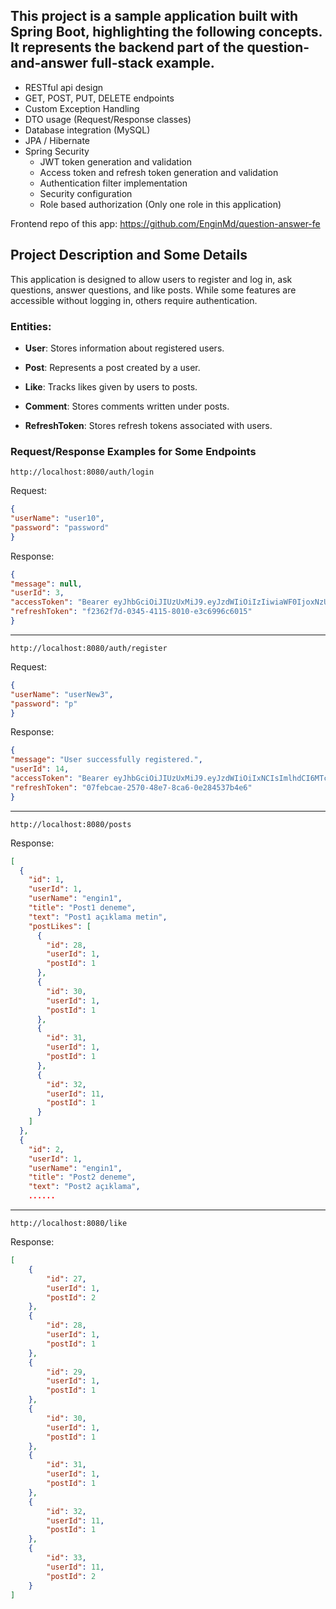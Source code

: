 ## This project is a sample application built with Spring Boot, highlighting the following concepts. It represents the backend part of the question-and-answer full-stack example.
- RESTful api design
- GET, POST, PUT, DELETE endpoints
- Custom Exception Handling
- DTO usage (Request/Response classes)
- Database integration (MySQL)
- JPA / Hibernate
- Spring Security
  - JWT token generation and validation
  - Access token and refresh token generation and validation
  - Authentication filter implementation
  - Security configuration
  - Role based authorization (Only one role in this application)

Frontend repo of this app: https://github.com/EnginMd/question-answer-fe

## Project Description and Some Details

This application is designed to allow users to register and log in, ask questions, answer questions, and like posts. 
While some features are accessible without logging in, others require authentication.

### Entities:
- **User**: Stores information about registered users.

- **Post**: Represents a post created by a user.

- **Like**: Tracks likes given by users to posts.

- **Comment**: Stores comments written under posts.

- **RefreshToken**: Stores refresh tokens associated with users.

### Request/Response Examples for Some Endpoints

    http://localhost:8080/auth/login

Request:

```json
{
"userName": "user10",
"password": "password"
}
```

Response:
```json
{
"message": null,
"userId": 3,
"accessToken": "Bearer eyJhbGciOiJIUzUxMiJ9.eyJzdWIiOiIzIiwiaWF0IjoxNzU0MjMxNjE3LCJleHAiOjE3NTQyMzUyMTd9.deu0ZqgWxq34fJ5FAvzCnd81d8v3-AWX49kYSV5RM3HePPwXCRqNcOdnePYHU1IAU1Z8D9l7vC1tAWZOG4wcrw",
"refreshToken": "f2362f7d-0345-4115-8010-e3c6996c6015"
}
``` 
---

    http://localhost:8080/auth/register
Request:
```json
{
"userName": "userNew3",
"password": "p"
}
```
Response:
```json
{
"message": "User successfully registered.",
"userId": 14,
"accessToken": "Bearer eyJhbGciOiJIUzUxMiJ9.eyJzdWIiOiIxNCIsImlhdCI6MTc1NDE1MDM5NiwiZXhwIjoxNzU0MTUzOTk2fQ.AKOzCmfwoPoZ8aNFu8q6lqpPKAD9N5Mej89ckbzVZ5PcQ1OKh9fZ3BhlQ0pzKL5ZBMiWjv44Bynevof1UfC69A",
"refreshToken": "07febcae-2570-48e7-8ca6-0e284537b4e6"
}
```
---
    http://localhost:8080/posts

Response:
```json
[
  {
    "id": 1,
    "userId": 1,
    "userName": "engin1",
    "title": "Post1 deneme",
    "text": "Post1 açıklama metin",
    "postLikes": [
      {
        "id": 28,
        "userId": 1,
        "postId": 1
      },
      {
        "id": 30,
        "userId": 1,
        "postId": 1
      },
      {
        "id": 31,
        "userId": 1,
        "postId": 1
      },
      {
        "id": 32,
        "userId": 11,
        "postId": 1
      }
    ]
  },
  {
    "id": 2,
    "userId": 1,
    "userName": "engin1",
    "title": "Post2 deneme",
    "text": "Post2 açıklama",
    ......
```
---
    http://localhost:8080/like
Response:
```json
[
    {
        "id": 27,
        "userId": 1,
        "postId": 2
    },
    {
        "id": 28,
        "userId": 1,
        "postId": 1
    },
    {
        "id": 29,
        "userId": 1,
        "postId": 1
    },
    {
        "id": 30,
        "userId": 1,
        "postId": 1
    },
    {
        "id": 31,
        "userId": 1,
        "postId": 1
    },
    {
        "id": 32,
        "userId": 11,
        "postId": 1
    },
    {
        "id": 33,
        "userId": 11,
        "postId": 2
    }
]
```


